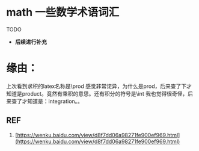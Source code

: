 # math 一些数学术语词汇

TODO

- **后续进行补充**



# 缘由：


上次看到求积的latex名称是\prod 感觉非常诧异，为什么是prod，后来查了下才知道是product。竟然有乘积的意思。还有积分的符号是\int 我也觉得很奇怪，后来查了才知道是：integration。。




## REF

1. [https://wenku.baidu.com/view/d8f7dd06a98271fe900ef969.html](https://wenku.baidu.com/view/d8f7dd06a98271fe900ef969.html)

